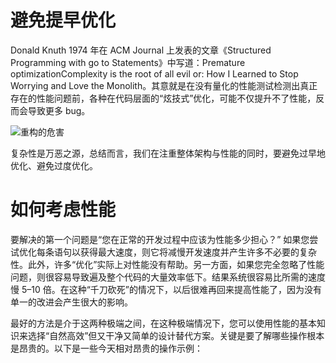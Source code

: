 # 避免提早优化

Donald Knuth 1974 年在 ACM Journal 上发表的文章《Structured Programming with go to Statements》中写道：Premature optimizationComplexity is the root of all evil or: How I Learned to Stop Worrying and Love the Monolith。其意就是在没有量化的性能测试检测出真正存在的性能问题前，各种在代码层面的“炫技式”优化，可能不仅提升不了性能，反而会导致更多 bug。

![重构的危害](https://s1.ax1x.com/2020/03/16/8JFiGQ.png)

复杂性是万恶之源，总结而言，我们在注重整体架构与性能的同时，要避免过早地优化、避免过度优化。

# 如何考虑性能

要解决的第一个问题是“您在正常的开发过程中应该为性能多少担心？” 如果您尝试优化每条语句以获得最大速度，则它将减慢开发速度并产生许多不必要的复杂性。此外，许多“优化”实际上对性能没有帮助。另一方面，如果您完全忽略了性能问题，则很容易导致遍及整个代码的大量效率低下。结果系统很容易比所需的速度慢 5–10 倍。在这种“千刀砍死”的情况下，以后很难再回来提高性能了，因为没有单一的改进会产生很大的影响。

最好的方法是介于这两种极端之间，在这种极端情况下，您可以使用性能的基本知识来选择“自然高效”但又干净又简单的设计替代方案。关键是要了解哪些操作根本是昂贵的。以下是一些今天相对昂贵的操作示例：
